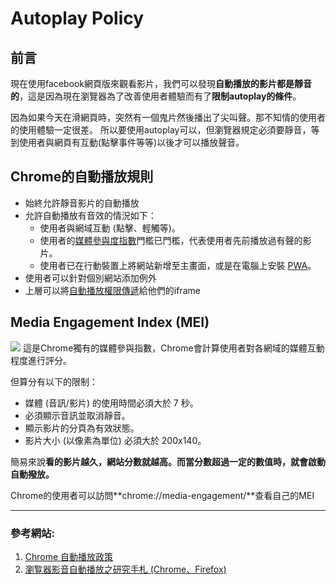 # Autoplay Policy

## **前言**
現在使用facebook網頁版來觀看影片，我們可以發現**自動播放的影片都是靜音的**，這是因為現在瀏覽器為了改善使用者體驗而有了**限制autoplay的條件**。

因為如果今天在滑網頁時，突然有一個鬼片然後播出了尖叫聲。那不知情的使用者的使用體驗一定很差。
所以要使用autoplay可以，但瀏覽器規定必須要靜音，等到使用者與網頁有互動(點擊事件等等)以後才可以播放聲音。

## **Chrome的自動播放規則**
* 始終允許靜音影片的自動播放
* 允許自動播放有音效的情況如下：
    * 使用者與網域互動 (點擊、輕觸等)。
    * 使用者的[媒體參與度指數](https://developer.chrome.com/blog/autoplay?hl=zh-tw#media_engagement_index)門檻已門檻，代表使用者先前播放過有聲的影片。
    * 使用者已在行動裝置上將網站新增至主畫面，或是在電腦上安裝 [PWA](https://web.dev/explore/progressive-web-apps?hl=zh-tw)。
* 使用者可以針對個別網站添加例外
* 上層可以將[自動播放權限傳遞](https://developer.chrome.com/blog/autoplay?hl=zh-tw#iframe_delegation)給他們的iframe

## **Media Engagement Index (MEI)**
![](../../assets/autoplayPolicy/autoplayPolicy-1.png)
這是Chrome獨有的媒體參與指數，Chrome會計算使用者對各網域的媒體互動程度進行評分。

但算分有以下的限制：

* 媒體 (音訊/影片) 的使用時間必須大於 7 秒。
* 必須顯示音訊並取消靜音。
* 顯示影片的分頁為有效狀態。
* 影片大小 (以像素為單位) 必須大於 200x140。

簡易來說**看的影片越久，網站分數就越高。而當分數超過一定的數值時，就會啟動自動撥放。**

Chrome的使用者可以訪問**chrome://media-engagement/**查看自己的MEI 

--- 

### 參考網站:
1. [Chrome 自動播放政策](https://developer.chrome.com/blog/autoplay?hl=zh-tw)
2. [瀏覧器影音自動播放之研究手札 (Chrome、Firefox)](https://blog.maki0419.com/2022/01/media-autoplay-on-browser.html)
